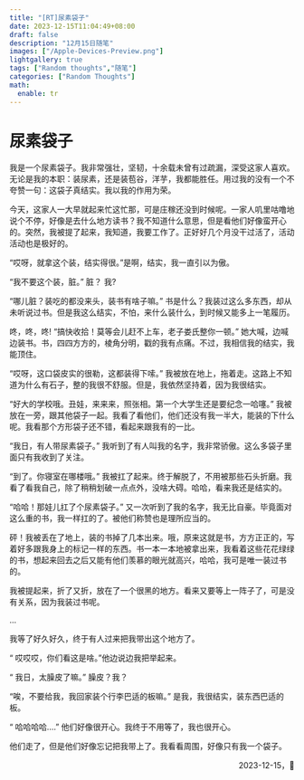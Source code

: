 ```yaml
---
title: "[RT]尿素袋子"
date: 2023-12-15T11:04:49+08:00
draft: false
description: "12月15日随笔"
images: ["/Apple-Devices-Preview.png"]
lightgallery: true
tags: ["Random thoughts","随笔"]
categories: ["Random Thoughts"]
math:
  enable: tr
---
```



# 尿素袋子
我是一个尿素袋子。我非常强壮，坚韧，十余载未曾有过疏漏，深受这家人喜欢。无论是我的本职：装尿素，还是装苞谷，洋芋，我都能胜任。用过我的没有一个不夸赞一句：这袋子真结实。我以我的作用为荣。

今天，这家人一大早就起来忙这忙那，可是庄稼还没到时候呢。一家人叽里咕噜地说个不停，好像是去什么地方读书？我不知道什么意思，但是看他们好像蛮开心的。突然，我被提了起来，我知道，我要工作了。正好好几个月没干过活了，活动活动也是极好的。

“哎呀，就拿这个装，结实得很。”是啊，结实，我一直引以为傲。

“我不要这个装，脏。” 脏？ 我?

“哪儿脏？装吃的都没来头，装书有啥子嘛。” 书是什么？我装过这么多东西，却从未听说过书。但是我这么结实，不怕，来什么装什么，到时候又能多上一笔履历。

咚，咚，咚! “搞快收拾！莫等会儿赶不上车，老子娄氏整你一顿。” 她大喊，边喊边装书。书，四四方方的，棱角分明，戳的我有点痛。不过，我相信我的结实，我能顶住。

“哎呀，这口袋皮实的很勒，这都装得下嗦。” 我被放在地上，拖着走。这路上不知道为什么有石子，整的我很不舒服。但是，我依然坚持着，因为我很结实。

“好大的学校哦。丑娃，来来来，照张相。第一个大学生还是要纪念一哈噻。” 我被放在一旁，跟其他袋子一起。我看了看他们，他们还没有我一半大，能装的下什么呢。我看那个方形袋子还不错，看起来跟我有的一比。

“我日，有人带尿素袋子。” 我听到了有人叫我的名字，我非常骄傲。这么多袋子里面只有我收到了关注。

“到了。你寝室在哪楼哦。” 我被扛了起来。终于解脱了，不用被那些石头折磨。我看了看我自己，除了稍稍划破一点点外，没啥大碍。哈哈，看来我还是结实的。

“哈哈！那娃儿扛了个尿素袋子。” 又一次听到了我的名字，我无比自豪。毕竟面对这么重的书，我一样扛的了。被他们称赞也是理所应当的。

砰！我被丢在了地上，装的书掉了几本出来。哦，原来这就是书，方方正正的，写着好多跟我身上的标记一样的东西。书一本一本地被拿出来，我看着这些花花绿绿的书，想起来回去之后又能有他们羡慕的眼光就高兴，哈哈，我可是唯一装过书的。

我被提起来，折了又折，放在了一个很黑的地方。看来又要等上一阵子了，可是没有关系，因为我装过书呢。

...

我等了好久好久，终于有人过来把我带出这个地方了。

“ 哎哎哎，你们看这是啥。”他边说边我把举起来。

“ 我日，太臊皮了嘛。” 臊皮？我？

“唉，不要给我，我回家装个行李巴适的板嘛。” 是我，我很结实，装东西巴适的板。

“ 哈哈哈哈....” 他们好像很开心。我终于不用等了，我也很开心。

他们走了，但是他们好像忘记把我带上了。我看看周围，好像只有我一个袋子。

<p align="right">2023-12-15，🐀</p>
